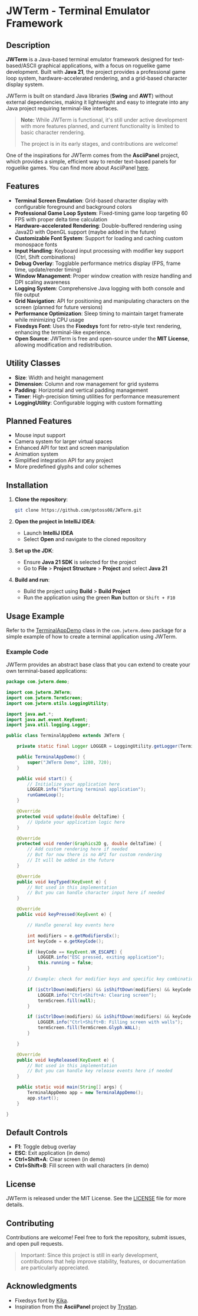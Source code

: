 # JWTerm - Terminal Emulator Framework

## Description

**JWTerm** is a Java-based terminal emulator framework designed for text-based/ASCII graphical applications, with a focus on roguelike game development. Built with **Java 21**, the project provides a professional game loop system, hardware-accelerated rendering, and a grid-based character display system.

JWTerm is built on standard Java libraries (**Swing** and **AWT**) without external dependencies, making it lightweight and easy to integrate into any Java project requiring terminal-like interfaces.

> **Note:** While JWTerm is functional, it's still under active development with more features planned, and current functionality is limited to basic character rendering.
> 
> The project is in its early stages, and contributions are welcome!

One of the inspirations for JWTerm comes from the **AsciiPanel** project, which provides a simple, efficient way to render text-based panels for roguelike games. You can find more about AsciiPanel [here](https://github.com/trystan/AsciiPanel).

## Features

- **Terminal Screen Emulation**: Grid-based character display with configurable foreground and background colors
- **Professional Game Loop System**: Fixed-timing game loop targeting 60 FPS with proper delta time calculation
- **Hardware-accelerated Rendering**: Double-buffered rendering using Java2D with OpenGL support (maybe added in the future)
- **Customizable Font System**: Support for loading and caching custom monospace fonts
- **Input Handling**: Keyboard input processing with modifier key support (Ctrl, Shift combinations)
- **Debug Overlay**: Togglable performance metrics display (FPS, frame time, update/render timing)
- **Window Management**: Proper window creation with resize handling and DPI scaling awareness
- **Logging System**: Comprehensive Java logging with both console and file output
- **Grid Navigation**: API for positioning and manipulating characters on the screen (planned for future versions)
- **Performance Optimization**: Sleep timing to maintain target framerate while minimizing CPU usage
- **Fixedsys Font**: Uses the **Fixedsys** font for retro-style text rendering, enhancing the terminal-like experience.
- **Open Source**: JWTerm is free and open-source under the **MIT License**, allowing modification and redistribution.

## Utility Classes

- **Size**: Width and height management
- **Dimension**: Column and row management for grid systems
- **Padding**: Horizontal and vertical padding management
- **Timer**: High-precision timing utilities for performance measurement
- **LoggingUtility**: Configurable logging with custom formatting

## Planned Features

- Mouse input support
- Camera system for larger virtual spaces
- Enhanced API for text and screen manipulation
- Animation system
- Simplified integration API for any project
- More predefined glyphs and color schemes

## Installation

1. **Clone the repository**:
   ```bash
   git clone https://github.com/gotoss08/JWTerm.git
   ```

2. **Open the project in IntelliJ IDEA**:
   - Launch **IntelliJ IDEA**
   - Select **Open** and navigate to the cloned repository

3. **Set up the JDK**:
   - Ensure **Java 21 SDK** is selected for the project
   - Go to **File** > **Project Structure** > **Project** and select **Java 21**

4. **Build and run**:
   - Build the project using **Build** > **Build Project**
   - Run the application using the green **Run** button or `Shift + F10`

## Usage Example

Refer to the [TerminalAppDemo](./src/com/jwterm/demo/TerminalAppDemo.java) class in the `com.jwterm.demo` package for a simple example of how to create a terminal application using JWTerm.

### Example Code

JWTerm provides an abstract base class that you can extend to create your own terminal-based applications:

```java
package com.jwterm.demo;

import com.jwterm.JWTerm;
import com.jwterm.TermScreen;
import com.jwterm.utils.LoggingUtility;

import java.awt.*;
import java.awt.event.KeyEvent;
import java.util.logging.Logger;

public class TerminalAppDemo extends JWTerm {

    private static final Logger LOGGER = LoggingUtility.getLogger(TerminalAppDemo.class.getName());

    public TerminalAppDemo() {
        super("JWTerm Demo", 1280, 720);
    }

    public void start() {
        // Initialize your application here
        LOGGER.info("Starting terminal application");
        runGameLoop();
    }

    @Override
    protected void update(double deltaTime) {
        // Update your application logic here
    }

    @Override
    protected void render(Graphics2D g, double deltaTime) {
        // Add custom rendering here if needed
        // But for now there is no API for custom rendering
        // It will be added in the future
    }

    @Override
    public void keyTyped(KeyEvent e) {
        // Not used in this implementation
        // But you can handle character input here if needed
    }

    @Override
    public void keyPressed(KeyEvent e) {

        // Handle general key events here

        int modifiers = e.getModifiersEx();
        int keyCode = e.getKeyCode();

        if (keyCode == KeyEvent.VK_ESCAPE) {
            LOGGER.info("ESC pressed, exiting application");
            this.running = false;
        }

        // Example: check for modifier keys and specific key combinations

        if (isCtrlDown(modifiers) && isShiftDown(modifiers) && keyCode == KeyEvent.VK_A) {
            LOGGER.info("Ctrl+Shift+A: Clearing screen");
            termScreen.fill(null);
        }

        if (isCtrlDown(modifiers) && isShiftDown(modifiers) && keyCode == KeyEvent.VK_B) {
            LOGGER.info("Ctrl+Shift+B: Filling screen with walls");
            termScreen.fill(TermScreen.Glyph.WALL);
        }

    }

    @Override
    public void keyReleased(KeyEvent e) {
        // Not used in this implementation
        // But you can handle key release events here if needed
    }

    public static void main(String[] args) {
        TerminalAppDemo app = new TerminalAppDemo();
        app.start();
    }

}
```

## Default Controls

- **F1**: Toggle debug overlay
- **ESC**: Exit application (in demo)
- **Ctrl+Shift+A**: Clear screen (in demo)
- **Ctrl+Shift+B**: Fill screen with wall characters (in demo)

## License

JWTerm is released under the MIT License. See the [LICENSE](LICENSE) file for more details.

## Contributing

Contributions are welcome! Feel free to fork the repository, submit issues, and open pull requests.

> Important: Since this project is still in early development, contributions that help improve stability, features, or documentation are particularly appreciated.

## Acknowledgments

- Fixedsys font by [Kika](https://github.com/kika/fixedsys).
- Inspiration from the **AsciiPanel** project by [Trystan](https://github.com/trystan/AsciiPanel).
